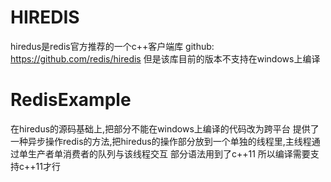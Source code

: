 # HIREDIS
hiredus是redis官方推荐的一个c++客户端库
github: https://github.com/redis/hiredis
但是该库目前的版本不支持在windows上编译

# RedisExample
在hiredus的源码基础上,把部分不能在windows上编译的代码改为跨平台
提供了一种异步操作redis的方法,把hiredus的操作部分放到一个单独的线程里,主线程通过单生产者单消费者的队列与该线程交互
部分语法用到了c++11 所以编译需要支持c++11才行
